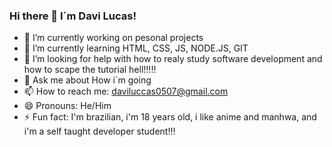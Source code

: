 ### Hi there 👋 I´m Davi Lucas!

- 🔭 I’m currently working on pesonal projects
- 🌱 I’m currently learning HTML, CSS, JS, NODE.JS, GIT
- 🤔 I’m looking for help with how to realy study software development and how to scape the tutorial hell!!!!!
- 💬 Ask me about How i´m going
- 📫 How to reach me: daviluccas0507@gmail.com
- 😄 Pronouns: He/Him
- ⚡ Fun fact: I'm brazilian, i'm 18 years old, i like anime and manhwa, and i'm a self taught developer student!!!

